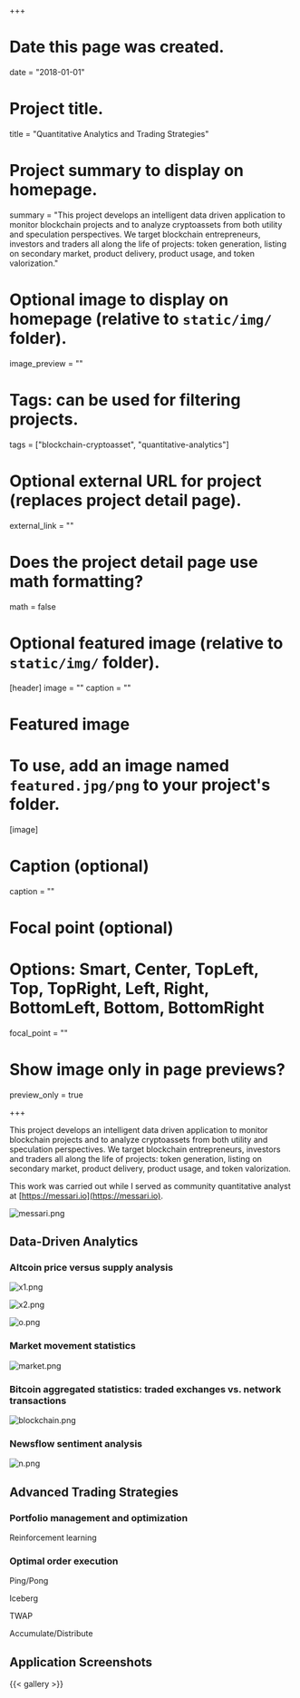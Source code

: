 +++
# Date this page was created.
date = "2018-01-01"

# Project title.
title = "Quantitative Analytics and Trading Strategies"

# Project summary to display on homepage.
summary = "This project develops an intelligent data driven application to monitor blockchain projects and to analyze cryptoassets from both utility and speculation perspectives. We target blockchain entrepreneurs, investors and traders all along the life of projects: token generation, listing on secondary market, product delivery, product usage, and token valorization."

# Optional image to display on homepage (relative to `static/img/` folder).
image_preview = ""

# Tags: can be used for filtering projects.
tags = ["blockchain-cryptoasset", "quantitative-analytics"]

# Optional external URL for project (replaces project detail page).
external_link = ""

# Does the project detail page use math formatting?
math = false

# Optional featured image (relative to `static/img/` folder).
[header]
image = ""
caption = ""

# Featured image
# To use, add an image named `featured.jpg/png` to your project's folder. 
[image]
  # Caption (optional)
  caption = ""

  # Focal point (optional)
  # Options: Smart, Center, TopLeft, Top, TopRight, Left, Right, BottomLeft, Bottom, BottomRight
  focal_point = ""

  # Show image only in page previews?
  preview_only = true

+++

This project develops an intelligent data driven application to monitor blockchain projects and to analyze cryptoassets from both utility and speculation perspectives. We target blockchain entrepreneurs, investors and traders all along the life of projects: token generation, listing on secondary market, product delivery, product usage, and token valorization.


<div id="highcharts-658b3e9d-78d4-45e0-85ff-5d247b6041b9"></div><script>
(function(){ var files = ["https://code.highcharts.com/stock/highstock.js","https://code.highcharts.com/highcharts-more.js","https://code.highcharts.com/highcharts-3d.js","https://code.highcharts.com/modules/data.js","https://code.highcharts.com/modules/exporting.js","http://code.highcharts.com/modules/funnel.js","http://code.highcharts.com/modules/solid-gauge.js"],loaded = 0; if (typeof window["HighchartsEditor"] === "undefined") {window.HighchartsEditor = {ondone: [cl],hasWrapped: false,hasLoaded: false};include(files[0]);} else {if (window.HighchartsEditor.hasLoaded) {cl();} else {window.HighchartsEditor.ondone.push(cl);}}function isScriptAlreadyIncluded(src){var scripts = document.getElementsByTagName("script");for (var i = 0; i < scripts.length; i++) {if (scripts[i].hasAttribute("src")) {if ((scripts[i].getAttribute("src") || "").indexOf(src) >= 0 || (scripts[i].getAttribute("src") === "http://code.highcharts.com/highcharts.js" && src === "https://code.highcharts.com/stock/highstock.js")) {return true;}}}return false;}function check() {if (loaded === files.length) {for (var i = 0; i < window.HighchartsEditor.ondone.length; i++) {try {window.HighchartsEditor.ondone[i]();} catch(e) {console.error(e);}}window.HighchartsEditor.hasLoaded = true;}}function include(script) {function next() {++loaded;if (loaded < files.length) {include(files[loaded]);}check();}if (isScriptAlreadyIncluded(script)) {return next();}var sc=document.createElement("script");sc.src = script;sc.type="text/javascript";sc.onload=function() { next(); };document.head.appendChild(sc);}function each(a, fn){if (typeof a.forEach !== "undefined"){a.forEach(fn);}else{for (var i = 0; i < a.length; i++){if (fn) {fn(a[i]);}}}}var inc = {},incl=[]; each(document.querySelectorAll("script"), function(t) {inc[t.src.substr(0, t.src.indexOf("?"))] = 1; }); function cl() {if(typeof window["Highcharts"] !== "undefined"){Highcharts.setOptions({lang:{}});var options={"title":{"text":"Bitcoin Aggregated Statistics over 600 day period"},"subtitle":{"text":"Copyright: Vuong V. Trinh"},"exporting":{},"yAxis":[{"title":{"text":""},"labels":{}}],"series":[{"name":"market-price","marker":{}},{"name":"n-transactions"},{"name":"trade-volume"},{"name":"market-cap"},{"name":"estimated-transaction-volume"},{"name":"estimated-transaction-volume-usd"}],"plotOptions":{"series":{"animation":false,"dataLabels":{}}},"data":{"csv":"\"null\";\"market-price\";\"n-transactions\";\"trade-volume\";\"market-cap\";\"estimated-transaction-volume\";\"estimated-transaction-volume-usd\"\n0;0.046226555724093614;0.2829528993150781;0.034380515728245735;0.03602342742016707;0.24932212779610088;0.09270456350814375\n1;0.026644674041114442;0.3378985415523958;0.06362877778819864;0.016511062100635535;0.254663779369384;0.08413909409187681\n2;0.025329911658919905;0.2601465479656273;0.05085430495983031;0.01522217363879889;0.27255058202229887;0.09036688644844126\n3;0.03386435960026955;0.1933308017945797;0.02484948351296802;0.023770312380018102;0.1595320957216521;0.049729569205770555\n4;0.029357230090586047;0.14105733935276993;0.017163584971413494;0.019295526693298645;0.1006101718876298;0.02465622769616513\n5;0.04407539488943627;0.25729997327820203;0.04458982106273351;0.03401354434774735;0.3709438833420333;0.14279362361107723\n6;0.042093777769334054;0.36150092119882427;0.024083712260297943;0.03205978134015453;0.2710330234592955;0.0995314303621975\n7;0.06005240254011904;0.3455044090966626;0.05846490043826287;0.05002254150350666;0.22674263151556776;0.09008333641069861\n8;0.06001762591790345;0.39617737648200496;0.042979327846769416;0.05002219997947536;0.2747895741975563;0.11164850932030818\n9;0.05950056178132581;0.33559484128658423;0.045572037122716354;0.049538484650020705;0.23041807602874398;0.0914524543047294\n10;0.06821378630474371;0.2181314431177306;0.03290430549142106;0.05827075302492887;0.19498734202386575;0.07948620733634881\n11;0.06977183039319675;0.19274573506040532;0.023420093147407457;0.059853630927242156;0.13016931798544953;0.04997048315702077\n12;0.07137941140187955;0.44969410573393526;0.038241284135389096;0.06149037345486083;0.26313714788944;0.11286942411484019\n13;0.06562909241219593;0.41349310155689634;0.03938625939929771;0.05578026544767683;0.20861236235437985;0.08457752756872945\n14;0.061442403318998216;0.27480415734919766;0.029494960470372276;0.05162200561983844;0.17315174244142623;0.06657915179268734\n15;0.06842785876180944;0.3884899371334543;0.00760784072326651;0.05862949196431715;0.2536507070579203;0.10679238735515903\n16;0.06884272842039973;0.4179007918090657;0.02983586978129899;0.0590761696927931;0.2142119623235344;0.08869984034335386\n17;0.07072238252430692;0.27030364400939483;0.007913316753042604;0.060987377927237484;0.1501566492770774;0.05964120200029198\n18;0.08461557243189685;0.29044062838417506;0.04422407872261444;0.0749178584680101;0.1847640394657106;0.08183053427452239\n19;0.09541154034699087;0.4551622294417957;0.06592742647156266;0.08574975575186893;0.33212619328747206;0.16176109221026239\n20;0.09567652415669939;0.4724751416958497;0.056626183274708856;0.08605016224080651;0.3513270397969385;0.17175959262854185\n21;0.09796281975972931;0.4425411023444862;0.046922159820812055;0.08836806308856288;0.23017777339440063;0.11099169788860686\n22;0.12903471675964137;0.4445241410348368;0.1192975021751236;0.11948942190001058;0.2878372149213844;0.1596872003015702\n23;0.14370135775384965;0.4913716720813468;0.170808859677322;0.13419830473725755;0.37634516449117433;0.2212931910850012\n24;0.1544939602554498;0.4444566333347397;0.053003023651183236;0.14503476939448878;0.2378288964433122;0.14456286843355487\n25;0.14883274893498133;0.41726509429981856;0.08350096974988991;0.13942050010995535;0.19638370637454383;0.11657488026649396\n26;0.152759049656799;0.5051713711095172;0.051876017234867546;0.14339608859414257;0.27650618394729987;0.16726756118010347\n27;0.1461536057266515;0.5606205082767253;0.05183456944286608;0.13682666299656684;0.27153280085066933;0.1603817589884597\n28;0.1426179649889459;0.5469530118279117;0.10938942800037339;0.13332584421576002;0.3617342197443599;0.21180150791616456\n29;0.15376852827323714;0.6240411796970592;0.06195331237403759;0.14453712812067138;0.3637742926242136;0.22129842520044934\n30;0.16924326526837458;0.4986568780501526;0.10103905673449012;0.16008227299222252;0.2526288205602896;0.16175365262218638\n31;0.1717572994062237;0.49822932928287134;0.09577257996053262;0.16264263679220078;0.19736308681620846;0.1275675919313162\n32;0.16947214882214884;0.4331800345976963;0.079464727757616;0.1604041801059508;0.22084207319989413;0.1415482538909557\n33;0.1628905624577883;0.5090277484775607;0.11042171859321913;0.1538576156907126;0.6255414473615222;0.3925109689490226\n34;0.14013855855939814;0.5965739842200751;0.10943099983680495;0.13110565004356775;0.5817815135532406;0.33948382841354846\n35;0.15020375243604578;0.5071122174873072;0.07515257945061116;0.14123940185652342;0.5731847808326951;0.34557139626162486\n36;0.16393881092444346;0.3676300578034682;0.07598033050376503;0.15505279287030588;0.501433001878943;0.3155805673476892\n37;0.1565258824211989;0.31380673108026386;0.06689037181547768;0.1476508167376958;0.2152997531608051;0.1317252865941639\n38;0.15678347891272973;0.2023458925783722;0.04358887214371781;0.14793172253948256;0.12521161756344618;0.0762171519819271\n39;0.1800568845007192;0.5594588132708888;0.09900378349175741;0.17130504067774324;0.2951632170902641;0.19568854842548417\n40;0.177011433137166;0.5089743048816505;0.018293950505277955;0.16829340210720994;0.4017766458656628;0.26337837949276294\n41;0.1943877172444309;0.4005625641674754;0.07670917520051455;0.1857562589452081;0.35685108611619026;0.24675930857830147\n42;0.2113885766743559;0.30001265769376817;0.10980717301443858;0.20283729428033095;0.25840597160685785;0.1890444641000352\n43;0.23613532956497832;0.5804115156885082;0.20670336581149626;0.22771826689948527;0.5084626046480294;0.3918397449941088\n44;0.2441053964343925;0.4007397718802301;0.06169629785953199;0.23575161291315808;0.32901745059955967;0.26169526815769856\n45;0.25884254355821595;0.44721601057620636;0.09728126457566619;0.25057856113188676;0.2600832672282919;0.216948443249841\n46;0.25512291466111253;0.3279720968172932;0.09822377306945669;0.24689528496415797;0.236485154889898;0.19624502301205177\n47;0.23128394570254565;0.38226235179950213;0.14804007726998109;0.22302149649638167;0.3156816770862217;0.24297754644800054\n48;0.23761671371264145;0.5639902676399027;0.09170471469003781;0.22942672577161602;0.3715144057295218;0.2894846538704751\n49;0.2575112244886986;0.4675386411262535;0.22891554222576832;0.24943987188556418;0.36686121964948054;0.30084969453419214\n50;0.24166687476037682;0.5798686412668945;0.09057831346038767;0.23358929084894872;0.47158834771844976;0.3691267701941382\n51;0.21471248067076398;0.3842763315190639;0.20376114086461838;0.2065723259839367;0.4254126233825205;0.31086927153991895\n52;0.1928026668904813;0.1673769039281043;0.1429333984276766;0.18460290392284032;0.2934296747079715;0.20246102636814808\n53;0.15307218161598327;0.14299537290972253;0.29299611817199633;0.14474039874237718;0.4816039484876351;0.292784686620811\n54;0.20431695906726222;0.48990900524591086;0.2284009099522324;0.19622822033315898;0.4821095333149095;0.34172936750620164\n55;0.20955158630444667;0.38497953672840807;0.10367752032843168;0.2015231680618479;0.4033033128568086;0.29079718316306086\n56;0.250478370791652;0.5250383246839092;0.16559626421263096;0.24266976656999886;0.4743454202806245;0.37948036076628905\n57;0.28203915585884337;0.49299466970451317;0.2110594140050738;0.2744190256883016;0.4448815204429644;0.38439260383852747\n58;0.280309562736413;0.4823650197600664;0.1814078322589568;0.2727420480731883;0.5447543381465153;0.4660005394903387\n59;0.2821687959700658;0.38182636456970875;0.09304110375156988;0.27465875466608963;0.3626801506345813;0.31581422003964177\n60;0.2938758681673516;0.364895995949538;0.09316578658235415;0.2864786169090383;0.2762883563604516;0.25053860119569643\n61;0.3091119584274137;0.5655879498755326;0.09411016173746053;0.30185303306995104;0.4265106979994199;0.39212071611580424\n62;0.297080237510524;0.6637188304290959;0.18040777304308653;0.28982772452456035;0.47035678264417774;0.4196434727358109\n63;0.3098762852082446;0.3419827574082669;0.08421861670271269;0.302734215071011;0.2901585069038535;0.27225469914523553\n64;0.30255850798499656;0.6106015217360731;0.0712318323152719;0.295448073503509;0.44561849263033937;0.40318033426247074\n65;0.30882815247248563;0.4798841117815001;0.11257059616399283;0.3018070775890905;0.48761688781707874;0.4457772685285001\n66;0.3368757256544825;0.5669521679816604;0.11872604732956339;0.3300660484566909;0.39610154832327854;0.3874795197547148\n67;0.3723162048705193;0.5472286682699745;0.025689200804861763;0.36576412313979306;0.3486824770831906;0.36874973362741853\n68;0.39899481366839235;0.6866855125662771;0.19842542941529323;0.39266666407024586;0.5299046140874569;0.5761500308853824\n69;0.41338725764938966;0.649334064666751;0.14654395009312227;0.40721233486492003;0.4883714347234455;0.5468174687640985\n70;0.4088903143020702;0.739662180217431;0.557867149839304;0.40276845060308364;0.6147513907885246;0.6759728439201843\n71;0.4253616065619622;0.7011152834620199;0.3927096313440021;0.4194153769021973;0.5159899855084774;0.5882724910615321\n72;0.4706220141364777;0.78134255938568;0.29065744930496096;0.4650408653870426;0.3524872635103052;0.44365888549967125\n73;0.4821412120742555;0.5378816646273715;0.1731456835965682;0.4767135493744147;0.23949566548900483;0.318262718447856\n74;0.4981952586076005;0.6129558527769574;0.10264227675565527;0.49296080799452885;0.2375986609290525;0.324425366100823\n75;0.513693448622472;0.7469642631112611;0.23303457528811702;0.5086554972292503;0.3158744545446514;0.42948206140151324\n76;0.5317353832518241;0.7610930621774046;0.17953609313817226;0.5269135354780279;0.31597816103198556;0.4415195245033216\n77;0.6338989313890406;0.8676370898555616;0.3648182882947941;0.6298785565956738;0.389106256918743;0.6148122362231532\n78;0.8158519680986249;0.6672461077591663;0.8485697835773376;0.8131903274640332;0.5114604097433018;0.9739066667898753\n79;0.7854627758485596;0.7031011349732079;0.7074950140119363;0.782706205704221;0.44305468258516156;0.8264553196320498\n80;0.7323329224825751;0.7545954460430643;0.40500059402614486;0.7293227736327513;0.3706850552477564;0.6624883823488535\n81;0.7155552719750312;0.5802596233632898;0.46974338149051337;0.7125371401230456;0.3424248099900088;0.6048943188380992\n82;0.8318378870283126;0.6567064680815156;0.4600743339280086;0.8298035260626452;0.3670638865352161;0.731150339596936\n83;0.8634402053537215;0.6690238105283884;0.3667529139522703;0.8617658752441687;0.4998181308172423;1\n84;0.8346799510714349;0.8141709913787041;0.37327068621309334;0.8329325737556398;0.404757273816049;0.8010081600326385\n85;0.826723728484871;1;0.10607256545258967;0.8250577176106917;0.29996050519077444;0.6076743536992295\n86;0.8938891065528726;0.7610002390897712;0.3805936714661359;0.8928889298354358;0.3371265623285539;0.7207469301271032\n87;1;0.6443975640971549;0.2995515531992092;1;0.24687672776809172;0.6065709431160251\n88;0.9871631904468139;0.7222789474424427;0.30041055113333676;0.9872242088868333;0.38017709967326235;0.8745216565667223\n89;0.9670119834222147;0.7288300071726931;0.3720622964423116;0.9670665221474176;0.3707459175198901;0.839852210486201\n90;0.8917513623088335;0.6849021841553802;0.4086709109438521;0.8912902217981631;0.2957591436690774;0.6408191185073978\n91;0.7866201872269858;0.6614291942674712;0.509990370091177;0.7853680084792523;0.47965333394762366;0.8901774376966433\n92;0.787925283518932;0.5635570932309466;0.3660203900771573;0.7867822598118462;0.32188323883572095;0.6207542769940261\n93;0.7352893356898055;0.6906009591719056;1;0.7337980667386114;0.42822871825368614;0.7581687664413842\n94;0.7456938505056903;0.48684865617484496;0.36195679162557126;0.7443928818942167;0.2076969683826914;0.4049458604720569\n95;0.6589825277583883;0.40615445199218037;0.3300274129583786;0.6570073634173891;0.2450995803023073;0.4198184439395403\n96;0.6694200207588454;0.26383415608342825;0.20483945425324193;0.6676271430872787;0.23802713124069114;0.4147461682516039\n97;0.7849473124853511;0.31591072106662166;0.32001581982293736;0.7843133071090951;0.27155404546577616;0.5326784857945989\n98;0.759769595148233;0.48524816111837754;0.29630124827930326;0.759015687127074;0.445289564304514;0.8075404113211447\n99;0.6854924818188554;0.47796576797040913;0.34611315487470173;0.6841434552387158;0.3616148022029423;0.6131685070701812\n100;0.7014423500623026;0.6151498530301113;0.23122036321659611;0.7003558805044383;0.36153686659224477;0.6248409347307017\n101;0.6139027218319318;0.5886615192045342;0.31689006785966034;0.6120672483081246;0.44055852433491655;0.6717596291158469\n102;0.6722803149785326;0.4368113862987497;0.20646366018140036;0.6711174628052743;0.3327782042161433;0.5597304830435657\n103;0.6505645901044655;0.2999254602478095;0.13145862387531276;0.6492882195144853;0.24873832135703372;0.4206727258673393\n104;0.7239156514310355;0.5790219821948441;0.28655736122807385;0.723486531546366;0.333535719270628;0.5965379563818255\n105;0.7268286902626941;0.7336793102963307;0.20566780725019093;0.7265381640420961;0.25641565076779504;0.47444634821325377\n106;0.7358061304704037;0.8153776915179388;0.24964905738802784;0.7357250683634562;0.3870937712370451;0.6917730626111637\n107;0.857155505608058;0.5838797237809937;0.3236179833424533;0.8584386628223275;0.4445416721027085;0.8923570054118641\n108;0.8660705535485576;0.6292786520962548;0.18421687118660154;0.8675810939581373;0.32017596531666354;0.6699778396488519\n109;0.8250387480866637;0.6555503987173537;0.169453065585812;0.8262415381804737;0.4334489106898488;0.8442284733433859\n110;0.7398957326075538;0.5922197375638159;0.3194849444464092;0.740307893269794;0.3836308129179413;0.6893270651069717\n111;0.7059966168684131;0.633267232043655;0.21394759687521842;0.7061546899096842;0.37215625001098673;0.6449121527666871\n112;0.7313229408695516;0.5970606022249413;0.299181824940312;0.7318734464037634;0.375628407673538;0.6697192047188848\n113;0.6188936935418217;0.5705244504451289;0.30458047447299014;0.618322162506912;0.3940467069710674;0.6100213413797111\n114;0.6567523216974793;0.4640085509753456;0.18220592163525332;0.6567185893776991;0.3326286329277929;0.5488045585153887\n115;0.6928168137123291;0.36737127828642957;0.1306362144375942;0.6932910378153274;0.2411429036644195;0.43184662793034456\n116;0.6530676547968587;0.2810458067873367;0.14277889667268118;0.653186964982919;0.2631852641354752;0.4434266828534678\n117;0.6628551703110718;0.38955880905165746;0.1340374972316354;0.6631846512979253;0.27757234153135063;0.47053912966741696\n118;0.4888779792320393;0.47423034189837276;0.5118475146823067;0.4872617494673392;0.3931386734375565;0.5054581263192529\n119;0.4849420021783013;0.5081135817054133;0.5427590720157182;0.4833652701690716;0.3629681584099337;0.4664764016835045\n120;0.49898190096804784;0.4904603181300367;0.32492707031284424;0.497663024647752;0.3403044615571094;0.4494038783162788\n121;0.5037145777043609;0.30516293264700506;0.19169969084096283;0.5025397936155541;0.30678787827147436;0.4118016109357596\n122;0.5976319410309092;0.29670196756817574;0.1979020895107251;0.5977054007974709;0.2880750302057295;0.4463852747982095\n123;0.5088019030665665;0.2264123876629678;0.07326783414544451;0.5078831435562545;0.19696773078979118;0.28000703344065403\n124;0.4497708707485089;0.3106282435340281;0.21918418213204638;0.4481997513333825;0.2729154193498092;0.3388748564294649\n125;0.49146291585221896;0.38481358029900287;0.2370757235184391;0.4905071465772933;0.23807477966569796;0.3214707252740052\n126;0.49510040961055984;0.32430136562451656;0.16481810509341263;0.4942826170921465;0.25108115283508636;0.339065701217989\n127;0.4909329707644809;0.28536348677271;0.13670697651074096;0.49014367713001583;0.2563859454763075;0.34314500473466725\n128;0.4759007563526148;0.24001800205335921;0.20504049208639716;0.4749955590361034;0.37119728115722544;0.46941966143650016\n129;0.5100031692854707;0.16440656512383445;0.13489497595803981;0.5096269270496604;0.1389367245934079;0.20905581767722772\n130;0.5248085306574983;0.22029168952083597;0.13018376178063207;0.5247133172069995;0.2129165491415395;0.30731870338505995\n131;0.4908232824549246;0.27297582380490276;0.10624461076071398;0.4903529908171743;0.2077928910564489;0.28483767273665717\n132;0.42761618780277255;0.2854450585769939;0.22975643707733145;0.4263771999481044;0.22840011889417106;0.2774471712373109\n133;0.423987665749303;0.19449812244209105;0.16697079783144575;0.42275435678132156;0.2066265839137205;0.25203757878109095\n134;0.3599717862413477;0.3446690013079617;0.27564309292811096;0.35793381722721523;0.4043786381830846;0.4139811500071089\n135;0.34882741302375075;0.2835013993783666;0.40831399423357495;0.34670547563099896;0.4952958328050413;0.49143077611129016\n136;0.35956744502180726;0.16809979888331011;0.17058360715841192;0.3576607465839639;0.21424010249754175;0.22915784536473088\n137;0.31802537896619626;0.10845674584757324;0.19476680875936705;0.3156068514446614;0.26301282473434423;0.25288960963606405\n138;0.22205077093931647;0.228496687903464;0.3291133342042398;0.2183356682897921;0.37090522574907925;0.2772607161530423\n139;0.27408768335985845;0.3065721558865308;0.574366757883419;0.2711749569657487;0.4199716491803008;0.3568947553899067\n140;0.2995479684337323;0.22105958960943983;0.30591931331740607;0.2970543317231692;0.28829121732165197;0.26428426786150777\n141;0.3081865117074347;0.10733724315429728;0.24302408435887918;0.30586798527664133;0.2982289873576135;0.2783247470087199\n142;0.32631304254938576;0.12019464720194648;0.19711423710233872;0.3243122822545908;0.27353532594274793;0.26719784918383976\n143;0.31306195117993535;0.1312293433469755;0.16419962327245077;0.3109215133732219;0.13287453207591718;0.13432426329702538\n144;0.31451084672461843;0.03397606289467393;0.1411721399068078;0.31245010968913994;0.08148511595780662;0.08898326403668881\n145;0.34326260041895595;0.14567317834690519;0.14875669499981473;0.34169829575315686;0.24237779096003784;0.24778550275206407\n146;0.33013835833470606;0.13460754117266502;0.02656358466062278;0.32844188341899644;0.1847694104194781;0.18785402569409831\n147;0.37541878837842624;0.17239216348114708;0.1635634283904922;0.3744861228336773;0.18674287206893445;0.2093761723049894\n148;0.4149017047826714;0.17735960507995444;0.23279955062734278;0.4146334377711193;0.1547846297987247;0.19247516899851283\n149;0.424119680904315;0.14797969143355413;0.15438936508343984;0.4240668490488496;0.11685701363862473;0.15491385713530478\n150;0.4680460082544805;0.10874365357298567;0.17457090989207985;0.46874932738044833;0.07321043932190482;0.11810463845240772\n151;0.4472332916207093;0.06853719252352221;0.2506940637405809;0.4476900792916088;0.07112605822427386;0.11081618125851068\n152;0.4845744285620573;0.14693613490288737;0.1834378255116342;0.4857024789529587;0.11135727277249531;0.1673443435466564\n153;0.5017452065517412;0.1781246923477209;0.22828388557654827;0.5032200120886909;0.15685259124736972;0.22796367371040113\n154;0.44904565793808193;0.19709998171666457;0.29287664369992283;0.44976087062694703;0.18228688130655504;0.2364049196108778\n155;0.4120699438618099;0.13531355920284657;0.2540324704069027;0.41225817140765364;0.36377372066517;0.4132735757106266\n156;0.42626766682058187;0.14082106240243028;0.2090673962004607;0.42675565368178603;0.23411741128849445;0.2829734832574232\n157;0.39774497836728384;0.05458278834929609;0.1446712789257664;0.3978323221940658;0.2199311740330566;0.25350097083186274\n158;0.397661242455152;0.027396874956049675;0.10777625111861364;0.39782388261069407;0.0654513136655015;0.09332820136249065\n159;0.43772727870934036;0.14442428589510992;0.1761734093011991;0.43862104420736014;0.11745847916952656;0.15984757900330387\n160;0.4632462485650776;0.23766929665414963;0.14566799017698948;0.4646450541492499;0.1718740726328994;0.23049382990021222\n161;0.4390522438454078;0.15215673037705862;0.1552858929419909;0.44011914666555707;0.277738744573387;0.3379498339720897\n162;0.47833212933941577;0.27738632687790954;0.1400946046540078;0.48014714029182076;0.2462565832462624;0.3242123394553782\n163;0.48118545922198824;0.1686117322757127;0.11807247321779452;0.483128817740132;0.1378275124601405;0.19759860972126886\n164;0.4978466116016331;0.1178431289818995;0.11612322453598246;0.5001699646205964;0.09086201089432072;0.14656331824701704\n165;0.5041903033793267;0.07060742865983151;0.09335415833418048;0.506701525409529;0.0924065856034476;0.15015361249125259\n166;0.5143515784798092;0.1865153369056158;0.11396290558728098;0.5171194525637942;0.16706914882561266;0.24545938101878403\n167;0.4632041552922228;0.19939243069912663;0.17389963729903626;0.465154201299989;0.13705854458630115;0.1904176052633007\n168;0.4235602602839063;0.22178811020632042;0.24659370917845028;0.42488503782302284;0.20038032168253275;0.24508055739986276\n169;0.38122448511401097;0.17240622758533394;0.22319863372553903;0.38186872663594046;0.1782803312068783;0.2033729397372669\n170;0.3603417154422039;0.1773511666174423;0.31823688052052584;0.3606742484692869;0.29086052537757007;0.3039810162449866\n171;0.3392473733055217;0.05934770684781233;0.1550705981350399;0.33925735654090355;0.12021589707507505;0.13143218774266835\n172;0.4016434094506361;0.04431599229287091;0.21825382680680322;0.4028505891085553;0.11254627305546627;0.14336535768192143\n173;0.36609128781398204;0.1498249019028733;0.20699685610735863;0.36671994694537546;0.13758263343924632;0.15705754208283912\n174;0.3643618790416518;0.1716130121091937;0.18212684327060003;0.36502574594822706;0.19832818341310493;0.21590168158779796\n175;0.30271715148780004;0.15727325148024696;0.20932429650391268;0.302298849594404;0.18974248912367897;0.1803467037336456\n176;0.31541211388063556;0.19987061024148067;0.23897988043313662;0.3152848786299925;0.18682809674596243;0.18333442230853672\n177;0.32599874611206914;0.14584476041798516;0.13656522289532821;0.32613050881022004;0.13078632515293315;0.13683839257584576\n178;0.2930168321560445;0.054475901157475776;0.12520723120537955;0.29258461493675775;0.08520396312908837;0.0867417184543009\n179;0.303938982984537;0.08233689155169262;0.23051922669835612;0.30377004977140043;0.11583927943915998;0.11632744772523974\n180;0.3187249875960546;0.15864028240721206;0.21415439935103123;0.3188972104364109;0.1620557629662852;0.162500000689193\n181;0.35405353352798313;0.1688789502552635;0.17368156935811324;0.35495372929058;0.13146296572310906;0.14696830090331975\n182;0.35164499947024946;0.16797322194562816;0.13633195492003947;0.3525618234337105;0.1323980214250115;0.14704602187784588\n183;0.335831140633983;0.14080418547740603;0.1469221812221991;0.33649987597075093;0.12694667117691155;0.13659368290938437\n184;0.3356110470978147;0.12570215040153018;0.1294588900611666;0.33632893025989635;0.12346665518168913;0.13328910438257655\n185;0.3341086961987675;0.06176391994711897;0.11149988655414186;0.3348597256415518;0.054385612128469235;0.06882979177881628\n186;0.3313384262779597;0.00040785902141963066;0.0849147368926982;0.33208882183712296;0.11528022571918481;0.12435838449591763\n187;0.30554487718980394;0.14829472736734034;0.16034876959776512;0.30584274712407944;0.1455607048035827;0.14287422579639594\n188;0.2857977041345784;0.1460866630099996;0.12431728483486228;0.2857587260089871;0.13667377290183055;0.12821138905988091\n189;0.29097087519339476;0.11924110093807574;0.09024638943695418;0.291084927872195;0.11742813872550478;0.11363475724117231\n190;0.2425421038985898;0.16112400320661577;0.1972304532902462;0.2417342451961169;0.1835747262206931;0.14911249547871192\n191;0.22473705914785905;0.14292223956795072;0.2459793285397218;0.22362124246504944;0.23646611710101922;0.18037615093786727\n192;0.2279907359978033;0.037939327454537784;0.13322310186856975;0.22698206318758174;0.07067898109871334;0.059156451875259454\n193;0.21930323753085362;0;0.12719933986744425;0.21816814773727705;0.0820615395868781;0.06539651197620065\n194;0.23415837342990675;0.09296091585446464;0.10556388275808846;0.2333790409196596;0.12193512017890047;0.0991477003575637\n195;0.2571767365945856;0.17942984121626374;0.1324591299191169;0.2569285705915903;0.16262524531786204;0.13880558839512072\n196;0.2189134394858762;0.14227529077535406;0.11900812396831127;0.2179166103034219;0.12317882813511635;0.09513357356767264\n197;0.2212945258620402;0.13136717156800698;0.10590938544262535;0.2203966631999408;0.12605987780175407;0.09800913746404803\n198;0.20761370010058858;0.10621211481934659;0.07813418700374383;0.20647068188226228;0.1176221024383249;0.08754201698537561\n199;0.22751191733782475;0.05487813453722065;0.0253573700679528;0.22684648798385282;0.09602669441126055;0.0778168223847628\n200;0.23304049490627868;0.009580467772105255;0.0525721683406125;0.2325447329752274;0.06856153662433202;0.05874624573275755\n201;0.21347582845014668;0.11654641857586881;0.13302718997685561;0.2126076955260355;0.13015252179627138;0.09836246166722151\n202;0.2189017639795369;0.1442583294657047;0.05046461368946248;0.2182016046588579;0.1392073667310249;0.10676016668045724\n203;0.2274245763570689;0.13535012587373246;0.04906667386033222;0.22696002639988636;0.1668907797262378;0.1302625934953414\n204;0.28405559568868616;0.2130711784312898;0.23604542957767335;0.2848767044309072;0.2437565626535827;0.21744199212263982\n205;0.2869783641089609;0.23108167025301324;0.16576639915062755;0.2879235208240068;0.18034145125948187;0.1654794666449651\n206;0.2956491308425347;0.07514169584968286;0.07326263056967376;0.2968355705193355;0.04578352707490851;0.05355561054812691\n207;0.31434452196764434;0.10942435621563085;0.07843744637469881;0.31600622359710484;0.05116788088115216;0.06190919530180968\n208;0.29609724181013153;0.17151737620072288;0.09912629297976762;0.297406639420902;0.1193334048844142;0.11688618603114595\n209;0.2869788921259105;0.1875898344654937;0.06550007360460001;0.28814420958633313;0.1302270348474118;0.12318133956911675\n210;0.30354093583167324;0.18455198796112682;0.0785465856091274;0.3051378062949589;0.10982721741991278;0.11095568055936438\n211;0.30905224026082256;0.22050827672531398;0.07868152319002569;0.3108412215844889;0.21975224791012626;0.20961878948991247\n212;0.3458050955494249;0.2043458081937471;0.14077744757832067;0.34848311396284004;0.15782982294218872;0.1691242870744847\n213;0.343008299697548;0.16552325499627302;0.11390852916363282;0.3456873970680136;0.12224135876177591;0.13454085051203835\n214;0.3449343485766457;0.10334585038605966;0.07883637353034094;0.3477229184667826;0.06316403303198269;0.07934334503923324\n215;0.35079135609008993;0.25659676806885784;0.07600218885014294;0.35377788269639576;0.15862086168037692;0.17179923304598013\n216;0.38899363331566805;0.33574954643264;0.1830190965272541;0.39293372634041823;0.2537819325104142;0.28376543947944294\n217;0.35457944339686354;0.21947315865715933;0.25919208838257185;0.35777085836633205;0.24455953859554547;0.25590451551508175\n218;0.3707341450848601;0.229534618792456;0.15020981782397116;0.3743628806850091;0.1958229965263335;0.21632415314020237\n219;0.3554897232244409;0.21374625543226025;0.10139539811212632;0.35882028898595375;0.1694021787779793;0.1839991304290433\n220;0.37489892109616;0.19282449404385188;0.12591242653223755;0.3787417173739946;0.2384936434353178;0.2607447082447959\n221;0.37539717845002635;0.1284587148221594;0.07830776492185659;0.3793199518282585;0.11888051345290325;0.14165010444622267\n222;0.37080614404061923;0.22496378493171879;0.06985548905568507;0.3746861899777894;0.12543731112007844;0.14668421458169564\n223;0.35947270955370325;0.18235517488713557;0.09051773098836108;0.36314842805800507;0.0957397119678614;0.11414893217579547\n224;0.368462193967952;0.21705694555785268;0.0642338188971886;0.372413337618395;0.18712995235415497;0.20672989470267128\n225;0.3941386192925144;0.2626949636442907;0.1193953299921602;0.3987759519246478;0.16918469957623364;0.19943103950131233\n226;0.39852994109348594;0.2361081810894055;0.0994127107421354;0.40333558394762814;0.1820762879968913;0.21459093603547724\n227;0.40421878034895514;0.19007355526489741;0.09240180779076733;0.4092357628719665;0.11293033090369899;0.1445563572554164\n228;0.39357745410668266;0.10303925291478559;0.07947608480078902;0.39839534984984903;0.10989138389525907;0.13816262113571864\n229;0.3760982209139964;0.19671181244110655;0.04395603920608632;0.38055191296000446;0.17015040404395043;0.19309481453205193\n230;0.3689035485909225;0.23256683965514816;0.08851554132110524;0.37323915239138733;0.17483858856782192;0.1947961681903088\n231;0.374645030041641;0.20097604883056974;0.0830924274194883;0.37919177593562214;0.15588081377749954;0.17828397719034417\n232;0.36109171309942134;0.2076761880652012;0.07192443119896938;0.36536602694712567;0.18233879533041653;0.19885529547578643\n233;0.3222125637563299;0.22079237162988904;0.07835268479570211;0.3255646839308781;0.1903738000648714;0.1895053574717575\n234;0.32316864434210846;0.13199161779390461;0.10686559840781833;0.32660948982110666;0.11951387566317183;0.12565805130764288\n235;0.338119744709933;0.0665654051165211;0.06768766091270498;0.34199736186731505;0.05952245937652973;0.07444472589739633\n236;0.33347330285377524;0.2097464242015105;0.12429368645066219;0.33728603679747104;0.3007934707998998;0.2966070735383723\n237;0.32483463668000623;0.2240411796970592;0.07671276942347217;0.32848515919833715;0.15119174669484878;0.15501175601110387\n238;0.3143417567161429;0.20627540328818755;0.1041784559820787;0.317793338684526;0.2107442441385868;0.20419292661630475\n239;0.2999265006392596;0.16188909047438224;0.07105909246439827;0.30305746812558987;0.33697404190068575;0.30670248289251056\n240;0.30815691327469735;0.2148066888879513;0.06873227135640672;0.3115563949772502;0.30293758093646694;0.282453820609094\n241;0.30712660104861406;0.10729505084173664;0.032241096397399804;0.3105579724044275;0.05355351681089264;0.06256714960496218\n242;0.32458568211150096;0.06619692558682475;0.04057122782930834;0.32852764179914956;0.03888379253383304;0.052779372501669836\n243;0.31709796606606255;0.1899160372980043;0.045654325391275445;0.3209053093583541;0.09585498473694647;0.10251719042556533\n244;0.29436291703513223;0.19185688367579426;0.04870337788714842;0.29762996159097427;0.12143588022697774;0.11813627620208547\n245;0.26610573369265905;0.24771669268525942;0.12287679354489299;0.26868507359213906;0.16826466147243532;0.14687239357726825\n246;0.2667480913747658;0.2016680027565644;0.1082260336989236;0.26939446039587683;0.15996144243924654;0.14041534712659695\n247;0.2593154025891255;0.17172833776352614;0.07232441587491024;0.261824878039387;0.11549405035774699;0.1021344935273887\n248;0.25302722067490463;0.06653446408730995;0.0300473556978222;0.2554237927878421;0.03432852476076211;0.036464362748935115\n249;0.2541900601396114;0.025807631182931803;0.03109786559334091;0.2566736528140568;0.029644008729941832;0.03297547587435915\n250;0.23997728192266501;0.15170667904307836;0.05874325674710785;0.24212931041164987;0.17669699353086557;0.14276761111145678\n251;0.26021492866086393;0.1958848431149178;0.07734269057514667;0.2629626375608875;0.14570987919276854;0.12651089984728578\n252;0.2556380277591308;0.1939383710954531;0.05509783301745992;0.25832080605710317;0.14299334977380038;0.1227007826976774\n253;0.26215412784710157;0.20926543183831905;0.039151936615707664;0.2650736888620065;0.12323713373485902;0.10921923339181645\n254;0.26484027267223303;0.19788757155113004;0.04813352045733759;0.2678913500327594;0.1309687687633411;0.11631961925117386\n255;0.2715997763423619;0.11073513072584841;0.036314219012684265;0.27489083554436416;0.051571224313640425;0.05371571173830927\n256;0.27496351020206256;0.07964220918948568;0.024518570863469723;0.278405672289054;0.04315461314844575;0.0474607968892011\n257;0.26269730517535766;0.21036243196489599;0.04653135671022962;0.2658620519207318;0.11087883460311604;0.09948683237850779\n258;0.2697916383257918;0.21875870216446563;0.04959245785642845;0.2732161439281461;0.10666287018280128;0.09820598152291019\n259;0.2722429533582469;0.2005203718549147;0.04682929346438807;0.2757882805765608;0.10891785620165825;0.10077690002173227\n260;0.27351240863084153;0.20392388506814058;0.033803964040526144;0.27714425571587015;0.11271049085763217;0.1042698285922833\n261;0.2700639351751308;0.1835365596388338;0.027298155220697846;0.27364935859372097;0.11835812148039868;0.10781362585339449\n262;0.26663840306520953;0.10175941943377917;0.008378639392149957;0.2701766044563334;0.049561019056874045;0.05109740005358376\n263;0.2182452727897562;0.1256768350139938;0.12993031539587038;0.2204443213877991;0.0954293034351637;0.07481314454962902\n264;0.22431592158586555;0.21958848431149178;0.06238964026401925;0.2267330430958824;0.17181855383852368;0.13263894174534663\n265;0.20338624505525657;0.22352362066298187;0.06668150019549927;0.2052465924909839;0.14821230587690823;0.10758107010515629\n266;0.1899052343189628;0.21574335822679774;0.10081532898439508;0.19141902621501003;0.2048617130397157;0.1408645492813693\n267;0.21026444970650182;0.21068028071951958;0.0867043146766952;0.21241390171700553;0.15324071153232457;0.11368684052667868\n268;0.19718018086895572;0.19895644346933322;0.03713444305705413;0.1989953490424268;0.13978902268026236;0.09950219913802806\n269;0.20180974444928243;0.06739800008438462;0.023501270630841103;0.2038097964983276;0.039662874152820944;0.03146422312491386\n270;0.19904357119736565;0.027506574968707367;0.013983387334600144;0.20100959437645735;0.04833228831423358;0.036959094459884226\n271;0.21434932019108296;0.17207712754736088;0.04518591261350462;0.21681602527060168;0.10969867676420036;0.08397723643410915\n272;0.2157941333755563;0.15941943377916543;0.035021140066592654;0.21835175980324217;0.1170177511956624;0.0896836289827204\n273;0.2144249242154661;0.17934545659114243;0.04943754037326784;0.21183909721192865;0.09561783765008529;0.07250831272595654\n274;0.21560374068884772;0.17716270762133807;0.037515790744405184;0.21820049562184218;0.117091409866055;0.08965966988517796\n275;0.1909421012152717;0.19412683009155732;0.0812249686232992;0.21770129316502027;0.1714856995387335;0.12859441349465528\n276;0.1792071419686778;0.07922591170555392;0.09628538999649536;0.1750039569742495;0.056085054845313745;0.0370092470953222\n277;0.17277962210380235;0.06439390743006625;0.07593382443540209;0.18362177206394956;0.09591908174272137;0.06507450051897554\n278;0.18349891471559818;0.1829571185463342;0.08560228801835973;0.18203503935915533;0.12187454750850522;0.08172386215211112\n279;0.18393812882907318;0.16954277597288442;0.0595055388217719;0.18747607280242;0.10153918375080881;0.06983955363099789\n280;0.1769758400488405;0.150151189120009;0.05626021492655895;0.18075713490305104;0.15555495015691698;0.10339761113521641\n281;0.17713568103947358;0.14765902985809318;0.04059819336641927;0.18106832953103028;0.13018850286023606;0.08684212865228307\n282;0.16489522436456946;0.17651013318706665;0.0692339310783427;0.1691858694874108;0.12278769193179098;0.07823490956108062\n283;0.1939419382190582;0.129209737985739;0.08330306809125057;0.16929119983582394;0.07648575797623788;0.04878351103971093\n284;0.1935341148309604;0.05940115044372249;0.033326470992257086;0.19458308323739512;0.20033380276932333;0.1388550754985866\n285;0.19914542462766785;0.18048464903028003;0.04404403070426128;0.19729899400454026;0.12676746080593881;0.08975213204196382\n286;0.20821647371953617;0.22957681110501665;0.058237820098335884;0.21238040133746625;0.15875845320875973;0.11726334840983649\n287;0.20696309787233863;0.2015639283855815;0.056080078379952054;0.21167369556943894;0.10641361465793829;0.07993504416279024\n288;0.20758297508390616;0.1813453722065173;0.05874992336790656;0.21651662981506234;0.10498291828777433;0.08028638396047198\n289;0.20550101644066884;0.18526363163298315;0.0494667212275286;0.20481742435984018;0.14411308863759018;0.10418562001688879\n290;0.20702408703045322;0.0985359267541454;0.031801468911292124;0.21194994519257582;0.0291585443610751;0.025277862004396467\n291;0.21681169471971634;0.05782034513311675;0.044951767630029525;0.21142201396594226;0.07861999178947951;0.06015850977813056\n292;0.21498744806255982;0.2008832257429363;0.032586731953104874;0.2183141679358184;0.09790073680194458;0.07565409245275966\n293;0.20189362374482545;0.22765284165225097;0.06369286616096503;0.21721394581240225;0.1513287000812548;0.11363112483445166\n294;0.19369444820968143;0.18979227318115974;0.059254445730447344;0.19840904286332472;0.12213799104577239;0.08681597267239155\n295;0.1848598793295453;0.19241382220159486;0.05018654933966672;0.19762752719590546;0.11739635166634349;0.08331759234039765\n296;0.185521235313634;0.20470303644009394;0.04850837350204907;0.18299944512569175;0.11348757049032458;0.07627151312888514\n297;0.1853149168266117;0.11629889034217966;0.03695120303710289;0.18599047820315914;0.028765558985424693;0.02091840201531454\n298;0.1899778477750556;0.07319522383021813;0.02461807024185096;0.18992806677188842;0.03129438287206244;0.02321937969779965\n299;0.20211479265657764;0.2045286415481766;0.04790813416992734;0.1958054977841319;0.12984613492556182;0.09118259256228824\n300;0.22396150851843397;0.2780107731038072;0.08520745417869602;0.21523205271964546;0.13764715455254684;0.10305368494602632\n301;0.2564532648684372;0.29152075158572777;0.14281741633607478;0.25929001682225356;0.18015222540236692;0.15140708974075093\n302;0.2563143877930327;0.2529007214885448;0.09648347331848069;0.25716214166360074;0.16364103360985002;0.13757797959450838\n303;0.25825887168213996;0.2542790036988594;0.08343944708133816;0.2684265385406953;0.1215551154295859;0.10810766064936732\n304;0.25361634529605687;0.13972406227585335;0.07134454468602713;0.2576143614150756;0.05765697911799586;0.0546390595658372\n305;0.25968722649934367;0.09001026679605642;0.03506249012006228;0.2630733077773125;0.025102845354372468;0.02992660167986075\n306;0.2743488972100199;0.265392458827335;0.09425685834998043;0.2628336760841841;0.1416083230602242;0.12220408901875852\n307;0.30034507778319613;0.3494339198064779;0.14622379640373426;0.2816572300850707;0.17821376800393396;0.1588456740376899\n308;0.30883962314538027;0.32369660914448056;0.15405573632922845;0.3278708791557134;0.14273685506690817;0.1456266170550193\n309;0.3049166018070099;0.2715778518487265;0.08643472585787465;0.31299794793111185;0.10756997410238564;0.10961843367083367\n310;0.29495759973302;0.2651589946978327;0.11489522777595586;0.29636795026127394;0.12239343303106293;0.11739205730433637\n311;0.3046048965127669;0.14938610185224252;0.07343227864988165;0.30963286037979526;0.04174535297589446;0.05130343862743122\n312;0.30608522781652514;0.09360505182622393;0.040354904012840614;0.31316227044894035;0.08640365388692557;0.09106046940861864\n313;0.3022019953747584;0.269454172116507;0.06292201323223379;0.31639851490936677;0.11668158435366005;0.11856475521255395\n314;0.2882929339477176;0.30335710166940916;0.12020071628597838;0.310842607000547;0.13178452761408274;0.13004098101846126\n315;0.26703542148910736;0.29791991899075987;0.12480597025968636;0.2816080680779238;0.0957688238885282;0.09077684460194067\n316;0.26840452823247535;0.25243379322954024;0.07334512494429944;0.2747498121377867;0.1668666798214897;0.14662613139374409\n317;0.2561974791045563;0.26645851792470077;0.08021560368088305;0.2724204778680401;0.14776613395704366;0.1302770927970875\n318;0.24718091570893796;0.1590031362952337;0.07603724339802566;0.2652024784013278;0.04779412141495648;0.04818411138452182\n319;0.2318767336910715;0.10422063766648383;0.07474127901270662;0.23782353962836367;0.02660074698905574;0.027176460245246507\n320;0.23122295654443106;0.23480865786253743;0.05166564357292025;0.23949622264888962;0.11388192885825292;0.09305283145976286\n321;0.23155688626740767;0.27542016511258316;0.06041093073317581;0.22982967322608963;0.09518527255807964;0.07640412856660002\n322;0.19818052123517566;0.2817940171300789;0.1262272671147639;0.20247453057605386;0.14234227742625122;0.10161650022189425\n323;0.1948871421489312;0.24526953855674163;0.10732758395645346;0.19910889277172003;0.18404509376688025;0.1289549787849967\n324;0.194870069281328;0.2560201397971956;0.08266402845824485;0.19914327195228196;0.1366049306733357;0.09650814624081135\n325;0.1825283626469623;0.16119994936922494;0.10420279414368225;0.18641130595117458;0.07489833365543944;0.05134292075521334\n326;0.18962451008320796;0.08414553535012588;0.07432716243744025;0.19380598681127342;0.025938336468347388;0.020018854963345833\n327;0.19183292186561682;0.2449966949355161;0.06680625967760435;0.19613751020720135;0.1591179142179438;0.11072651706788694\n328;0.1736358771103798;0.31642265445902423;0.1162031805845301;0.17732479168599527;0.23178034957309976;0.15068302001223488\n329;0.19279196780941577;0.312045905236066;0.12346668818646825;0.1972183915511542;0.16957878498776696;0.11821315494471639\n330;0.19156003644822067;0.27342306231804564;0.10582175062321289;0.19598826735324162;0.11949515862169544;0.0837550633402626\n331;0.19981097969736986;0.2775269679197783;0.06974443127701663;0.20458397317893265;0.14131855749177252;0.10149140067701372\n332;0.197341968565133;0.15697227965064764;0.060073876872798034;0.20207275755858115;0.034366882297958895;0.02701862625755806\n333;0.19533516410052185;0.09077254124298553;0.03824301722326778;0.2000356392796768;0.008430194716116429;0.008920695609149838\n334;0.19720913407634275;0.22461499514788405;0.043521601697361204;0.20202284825172054;0.10018992010417012;0.07227351918753847\n335;0.19516204832703996;0.23247401656751474;0.08421712785781839;0.19994439302176464;0.1673924936457518;0.11767787067572716\n336;0.20585331026977025;0.26779179500161737;0.10013183369024196;0.2110781187258701;0.1968503350081191;0.14267740280620872\n337;0.19722895171210292;0.2312785677116296;0.08934911555845651;0.20217937566387376;0.16880404413695368;0.11947891963444904\n338;0.20391250606718495;0.238299368521722;0.04938083815749883;0.20915485253185181;0.1071823538773302;0.07907322542395055\n339;0.21471440902008024;0.1724006019436592;0.05904847592194173;0.2204002922381141;0.06575515588318472;0.05252168986072216\n340;0.21187817879102278;0.10581269426043909;0.042968131858399566;0.21751171298096672;0.03260485702868357;0.028235219195925126\n341;0.21470438793771607;0.24901059027045272;0.03979705032965923;0.2205011295152187;0.1341933301926456;0.10167876690796147\n342;0.23195795015183543;0.2894673923744427;0.0831337260280394;0.23845206561443716;0.1730324729090612;0.13667511989241682\n343;0.23529078049713767;0.28797378450979566;0.06975967896066007;0.24195576438965474;0.14507332548967297;0.1169618003920357\n344;0.22781760052879796;0.270767759447562;0.06394444321389561;0.2342497017354425;0.1313644918920599;0.10409101014685804\n345;0.2308460827019839;0.2867586459080489;0.06667589674066823;0.23744295782870867;0.14650815465262343;0.11642037867403601\n346;0.2381586681852335;0.21996821512453765;0.05633719789242656;0.24508301019096645;0.06296512580900702;0.055673395130428315\n347;0.24719112980743255;0.1463116886769897;0.08539581658642564;0.2545080023162536;0.04065024247246796;0.04036982056524441\n348;0.24799083108779085;0.24687565925488375;0.06608689191514215;0.25538661879437285;0.10516560261066442;0.09059209685788161\n349;0.2520405891808716;0.2732261648594293;0.05805772026716762;0.2596342982452881;0.13190096926584904;0.11272063419351434\n350;0.2389036001538031;0.31320197460022786;0.091826754695584;0.24603592172615124;0.16130708135206842;0.1306165494226836\n351;0.19713001715838552;0.32947133032361503;0.17271164623793608;0.20269761279427032;0.2211225762800619;0.15541993793164718\n352;0.19783868966816526;0.26907725412429856;0.07012122122619832;0.20347896513902405;0.12999569953116397;0.09298779586240905\n353;0.19300277687579942;0.19492567120937232;0.04594479155816843;0.1984998034693435;0.033276648233292856;0.02553827669092294\n354;0.18810633580056924;0.15128194309663445;0.054884337693058075;0.19346044147388666;0.061416788014486925;0.04362540015950658\n355;0.1888100529166327;0.24678846180892508;0.045891897627947244;0.19423090979443283;0.1263830456724089;0.08751715610574874\n356;0.18871438388071404;0.28815099222255036;0.05034795548969161;0.19417255271750003;0.13552329153722784;0.09363776155840413\n357;0.18728976727387317;0.2760671139051798;0.051717465576482706;0.19274082939521744;0.11561306223275954;0.07979262366635276\n358;0.19816898753660575;0.2786942885672897;0.056914337596188073;0.20409198913035298;0.2638303299548675;0.185382858809014\n359;0.20117286606181736;0.24786858501047776;0.05902246592653951;0.20725399067175584;0.12713026104933697;0.09211904448932923\n360;0.20237682584051747;0.21361124003206616;0.03489636224534097;0.20854774651507355;0.033737012810258614;0.027436468693842704\n361;0.20004105886395995;0.12475985542100895;0.025174055067766835;0.2061610474924586;0.010154192052983164;0.01070352810339934\n362;0.19512239335999618;0.29541088280381983;0.032037137669244334;0.20108685507914284;0.08812612519915784;0.06342497858963463\n363;0.18873348459941824;0.3069631379829262;0.05642809243675916;0.19448472756562193;0.09779569376241215;0.06824908569137951\n364;0.19114201865715175;0.3260284376186659;0.05164437108109068;0.19703518991154104;0.11599751703178425;0.08125302842591435\n365;0.19622614861762264;0.33344584616682843;0.07131450575467901;0.20236874218123463;0.11637293274144618;0.08309777224394511\n366;0.21167641784814167;0.38794987553267796;0.08996586776105286;0.21848428967232264;0.1864677108482169;0.13791112463574157\n367;0.21409273557676825;0.2543015062655584;0.07100155731290353;0.22104605606575;0.052312038883610676;0.0427400308929673\n368;0.21416232773955388;0.1833677903885912;0.038429218883938215;0.2211650048058869;0.021168274996236663;0.02041276276974339\n369;0.20979072115762024;0.2884294614854507;0.042540598386688847;0.2166616862477992;0.0646648898802313;0.05064115743060139\n370;0.19585108833898052;0.3290550328396833;0.06461816736933462;0.2022057420435835;0.15838793332161905;0.11178191356209058\n371;0.19930289033816523;0.3060292814649171;0.04999556768605875;0.20583982033241263;0.13201749914352864;0.0948786357843793\n372;0.2034105178184357;0.3194154958299931;0.04445929039720541;0.21015852440996172;0.14963129787558185;0.10858139410471675\n373;0.2121281780100954;0.3350350899399463;0.07731328172589925;0.2192809261900055;0.16764442919009984;0.12467108246788512\n374;0.20433211469382442;0.23405482187812046;0.061395495837932815;0.21121056919288178;0.05630472304811495;0.04357028608622933\n375;0.2069536243255283;0.20556375961633125;0.02704186121288783;0.21398978852520145;0.0443390846297689;0.0356828207556555\n376;0.2068204825865712;0.302915488797941;0.03944411262536879;0.21389929837737004;0.11268916113160914;0.0838164620744868\n377;0.2050798079747907;0.30840611507250043;0.03967422079490497;0.21212805541951832;0.1500317232649372;0.10948110289730768\n378;0.19941170810558204;0.30146126042501725;0.053681053758574425;0.20626783932084214;0.12979693632096181;0.09337967836678894\n379;0.2051404386743773;0.303863409420137;0.04064097918260378;0.21228073976464656;0.10759803020713156;0.07972939269995906\n380;0.20544282404689332;0.3082570355681195;0.03255914979495644;0.21263524132927544;0.09834606875380451;0.07332272962983694\n381;0.20623783385355052;0.2242212002306513;0.030619373905347413;0.21350157824828292;0.036114298373547155;0.029761853832088462\n382;0.20482760679618928;0.23797026848374891;0.02039450292378081;0.21207523962108146;0;0.004197114625371259\n383;0.20851646411639285;0.3176012263898851;0.029392649522213536;0.21596059980574425;0.09598432409311274;0.07251684260322855\n384;0.20870966144564992;0.2833438814114735;0.03360666593104155;0.21620174943358733;0.11685334764185204;0.0873430670859167\n385;0.2051023908620523;0.30889273307736664;0.041129453386296866;0.212485706198955;0.13152563149068452;0.0965056421130344\n386;0.18578413903971316;0.3581789797898823;0.09872208117523254;0.1923947513218257;0.171521950844192;0.11667026756400742\n387;0.18651508718658752;0.3039112273743724;0.05255276662180809;0.19319497500777788;0.15346210180707803;0.10488226805633677\n388;0.18652215394042457;0.19680744834957736;0.025349844658432704;0.1932431618245015;0.03601056615274829;0.02627751749743374\n389;0.1889035475667553;0.15788363360195773;0.02668959583764422;0.19575945223336005;0.0446709963015779;0.03252165475513575\n390;0.19831600280232634;0.3707747914996554;0.09882340195297255;0.2056229801511426;0.30244167243892645;0.21210038091541267\n391;0.20716767527508229;0.34552128602168686;0.11679942674265524;0.21489565298195598;0.16794878589817192;0.12289146536295673\n392;0.20714664833417842;0.3522579919272042;0.04548647617358415;0.21491581393904455;0.12312864389161161;0.0912778586764551\n393;0.20541158300749482;0.332815774299256;0.0378019291033901;0.21314785347707768;0.16231157220614126;0.11822644897693922\n394;0.2004589190908406;0.33387339493410967;0.04215860751579765;0.20802373916078554;0.15511484430903094;0.11129022249590848\n395;0.20054382255360628;0.26072598905812694;0.028022323653073642;0.20815522798663846;0.11715634286747702;0.08499189839293032\n396;0.20317239893914707;0.21483200427548768;0.017281841969467082;0.21093965157845193;0.013079133797411244;0.013146798703472358\n397;0.20113742987591032;0.33808700054850005;0.02148475890280737;0.20886266255146155;0.12896732838723876;0.09338350817156184\n398;0.20008910254837886;0.3328523409701419;0.03147550452218419;0.20781472652326766;0.12850197827678875;0.09271016032576977\n399;0.20174112524535845;0.3346187924560145;0.03408028354325062;0.20957306485285376;0.13964651521306523;0.1010156456536595\n400;0.19988364436182374;0.3360477054414019;0.03087675255731941;0.20767516331916816;0.15120798236411348;0.10836590788022206\n401;0.19961761692571528;0.3315556305641112;0.02815646274298597;0.20744024911855113;0.13210114326683944;0.09504354396296602\n402;0.19913610470594084;0.2774003909820964;0.023174480776081606;0.20697818136170648;0.03303887764935272;0.026405988322578764\n403;0.19804869515718945;0.23833312237177054;0.01595882149340388;0.2058844873136436;0.0575858169098135;0.04314434029911972\n404;0.19402044063668164;0.37867600523184675;0.03401758909800282;0.20172098007087655;0.17576219806672524;0.12293023099374552\n405;0.18952134718195657;0.41685442245756155;0.04242050200636652;0.19706713387866973;0.10502766011580612;0.07334800091116825\n406;0.18957243117993128;0.4307947625276008;0.03620777492129423;0.19716805316731112;0.15287533052746252;0.10564014006206163\n407;0.1915386274141606;0.4129558527769574;0.03223929607670306;0.19926714774103058;0.1492862446352678;0.10394667415173395\n408;0.19432804926203373;0.44323024344964346;0.031215531142271408;0.20222359885972413;0.16303985852318043;0.11437072927218278\n409;0.1928607248820044;0.3218851525252099;0.02367415668568256;0.20073784933526756;0.034127298865814316;0.02609307298104328\n410;0.19458608819380474;0.25629860906009594;0.02315581531380817;0.20257714994878806;0.07423592116624858;0.05379233042663498\n411;0.19735697261494622;0.4532973292266149;0.02521847510217149;0.20551574823320692;0.13458954719727897;0.09598682177284021\n412;0.19787248718651584;0.4228288539161498;0.027794581027802204;0.20609269589397838;0.13410829361229046;0.09583283352839983\n413;0.20361412226231776;0.44612744891214157;0.04434689836802999;0.2121335229943947;0.15528123211149084;0.11260622565905308\n414;0.20038563992605307;0.4007369590593927;0.036906651825867595;0.20879488443045632;0.1388530597686368;0.09998655126919535\n415;0.19577867971633228;0.41845491751402897;0.035323638379987955;0.20401617849818654;0.15829599297993335;0.11169095554413139\n416;0.19502607043269676;0.3301407816829107;0.0222520247937857;0.20326805191839856;0.03804765890585029;0.029142440649168867\n417;0.19375006048987656;0.31464776451063947;0.01555916708492098;0.20197685742037338;0.03885993121468808;0.02947098137929421\n418;0.19520448036289934;0.4637694612041686;0.021437320150665663;0.2035392702434323;0.1328297328491032;0.09404086192126898\n419;0.1933687630328479;0.4051333980282126;0.03503297878395764;0.20165472193746076;0.15332715956975937;0.1073766008375677\n420;0.18133018941307072;0.4433736973123497;0.06538752901084252;0.18910150827638803;0.2652565095271386;0.1767372199921679\n421;0.14685825694624768;0.43991392768237625;0.2087738106088211;0.1530750005561625;0.7552489393962059;0.45115451315090427\n422;0.14569147443773345;0.4162834198275741;0.10384345898448342;0.15188697747510035;0.26715120343046683;0.15749118527491257\n423;0.1433594968799001;0.35869091318228485;0.04678309330675296;0.14948442787783722;0.08488099911077154;0.04784737740065122\n424;0.14629685968309908;0.2944292083315753;0.028552232491239605;0.15258983102540993;0.04461137907165861;0.024471881564308066\n425;0.1277327021868684;0.373660745678804;0.08916477333477875;0.13319435483070707;0.27310009615656955;0.15053553997428068\n426;0.08889797097622748;0.43126450360744273;0.2336471594757737;0.09258076042361353;0.47673846804238956;0.22950422504266715\n427;0.08040009707056937;0.3370125029886221;0.21587228353810717;0.08370856114440899;0.3203092463512208;0.1457035185527231\n428;0.08132901674160066;0.3684429630254701;0.08830065168824638;0.08470654011831678;0.1864877091940113;0.08124955339679374\n429;0.06661419175206387;0.3941662095832806;0.08527977450790171;0.06932781605509132;0.22632950084304468;0.09320564245240677\n430;0.06566192106835383;0.32315936036454157;0.06549506909129796;0.06835927228431173;0.09911852690192877;0.03433320205228868\n431;0.036760178084245004;0.29289059533353023;0.15219438219991774;0.038121251275789525;0.21394195505463576;0.07309242891361271\n432;0.04272236757146545;0.3429756831638609;0.13757401608254238;0.04438442866638234;0.26117498796302807;0.09576556626799143\n433;0.03234540285387273;0.37524155098940976;0.13603451768417638;0.03354048837610297;0.32373103222852206;0.114994090582431\n434;0.05396263435394915;0.335645472061657;0.12170050670507604;0.05620238406952285;0.27175819326309364;0.106755857940827\n435;0.06381488669049118;0.31249595657004625;0.12190800615662883;0.06654212390296574;0.30344088496858224;0.1269423598680392\n436;0.05417265953849692;0.3235531552817743;0.09785882354186712;0.056461480320746375;0.6062232379791352;0.2537194099129025\n437;0.054781373327336416;0.3001786141231734;0.07848467375259985;0.057122733443247774;0.225915932359083;0.08705850913034169\n438;0.057901140312906586;0.24624558738731137;0.04966972420472102;0.060413054227442003;0.07913342087768332;0.02323460462363833\n439;0.04560975101419436;0.2968172932225082;0.06352504545208504;0.047556124387925405;0.4763947523253461;0.18867865478958754\n440;0.04523915610464346;0.37989958229610565;0.07231485558655776;0.047193094771914905;1;0.41007294482314904\n441;0.038900943621591466;0.34139769067409254;0.05899074534952403;0.040574460956775325;0.5665450521653429;0.21956196702312372\n442;0.03180925131276476;0.40652293152187674;0.07933641697964393;0.03316573179864874;0.5879473733080237;0.2203533152692346\n443;0.011082155058815085;0.3340534154677018;0.12508772612682992;0.011459579252524795;0.3123583834812421;0.09653152940152446\n444;0.012907016216305326;0.26996047986723487;0.10461570843258579;0.013392550193554937;0.12050613338480058;0.027267880379705733\n445;0.018650341168024793;0.2909581874182524;0.06872333890348421;0.019434066827613117;0.07294359515365606;0.011163560931465\n446;0.018352718173094605;0.3466070348649143;0.05548220496245275;0.019142250872067338;0.1913482642706782;0.05569814136934499\n447;0.01234474841101733;0.32729420699548545;0.059572688311672756;0.012862862298414577;0.3026838196776635;0.09381351675232874\n448;0.014547732107145652;0.35524239483566095;0.046861947896581164;0.01519204824178666;0.20944391473848945;0.06070871682392039\n449;0.01115092788782257;0.3749293278764609;0.049215933678187454;0.01165060210489688;0.22461181255501583;0.06462010226951177\n450;0.0032614605208371294;0.395685132835464;0.06334691016227978;0.003398611530310922;0.2097666482780141;0.055463757412250715\n451;0;0.3593378619748815;0.05444928726900511;0;0.09117528060266251;0.013024359258169695\n452;0.0028229633244180653;0.2568780501525955;0.031577567262853636;0.002978620760000216;0.10220930724749623;0.01764234157216511\n453;0.010268659033787311;0.4604418941535519;0.05572635183060605;0.010814732015360044;0.20944757486219973;0.05867858887018147\n454;0.021026409124797345;0.3688058169134917;0.08626455594392168;0.02212271245410885;0.28299077747153495;0.09183295068054774\n455;0.03580959727645253;0.47048085172214954;0.11283966732138713;0.037660665963535254;0.3386487887433739;0.12340026938232636\n456;0.04655157519223235;0.4279538134818503;0.13702197375406241;0.04895808529456748;0.290008838794632;0.11020477932672683\n457;0.04856457586854114;0.4091501061839866;0.12989975363768286;0.05109671445523989;0.27992823797584176;0.10711520267674368\n458;0.042134700419053324;0.32653193254855634;0.06411495799380419;0.04437956571288011;0.0691915943120614;0.015167210733626516\n459;0.04929393655622031;0.3251902170091276;0.057555838120555;0.05192761934871508;0.10231783804562382;0.031081561941496857\n460;0.05857980472305974;0.3858290086212959;0.08577723485537053;0.061705888179168694;0.21349098669508262;0.08342041230750447\n461;0.036168311846219575;0.3654501216545012;0.08022907829205075;0.03820234463374552;0.11716913380442634;0.03335144405512178\n462;0.036874936021553825;0.4111668987243858;0.05381867963000041;0.03897214078952601;0.12551661229447808;0.036987098763785926\n463;0.03211010043444656;0.4638088406958919;0.04843422846908415;0.03399818783914159;0.1954170222476351;0.06342641531865514\n464;0.03186834576151722;0.487006174141738;0.06309478280313259;0.03377317269296147;0.22117127996163585;0.07362519080993063\n465;0.042215353587844694;0.3652475985542101;0.05464403604186233;0.04466738838166145;0.12035003345643526;0.03658186905767554\n466;0.03733842289820784;0.3727268891607949;0.04739342912729178;0.03957499251292366;0.05555487804580727;0.008472863165524565\n467;0.0347958765593778;0.35035089939946273;0.03864820605275179;0.03693069111360048;0.14568123472868016;0.044476833989640766\n468;0.03238247770733611;0.2801457041193761;0.03928911811224804;0.034420482127750944;0.037232974729562086;0.00009746726140956921\n469;0.03944103820650703;0.38413850329803245;0.043991686857713826;0.041865592338599676;0.1500705062732258;0.04798136695498357\n470;0.039358643953437036;0.4384822018761515;0.03867710475695352;0.0418066991144717;0.19096963840793904;0.06485279203870549\n471;0.03670579480471716;0.4124804860554407;0.02934927171668423;0.03904444603525573;0.17555460723990327;0.05737933749657624\n472;0.0395239445431884;0.365843916571734;0.037505850330559844;0.042036268906237635;0.07622188507172926;0.017472145314275104\n473;0.04271745156879627;0.34708240158643094;0.02546399997061176;0.04541949262281768;0.06303082835125416;0.012719676263188158\n474;0.04982332859365806;0.42094707677594473;0.043621157241590505;0.05291770141278873;0.19637801363312102;0.07181802464975905\n475;0.04980868300237279;0.5158572774707115;0.05050717693705434;0.0529338388134538;0.1835297432008175;0.06626813617293989\n476;0.04970319377842986;0.5173536981561959;0.05525571958726216;0.052853484139678025;0.20024413597321072;0.0734310158559836\n477;0.03608878526137329;0.5406494803313503;0.06889901994962411;0.0385604572384954;0.23400473830658688;0.08094548408107005\n478;0.026511797561468018;0.4873015203296626;0.06285940107418544;0.028510653580464437;0.43989656919971004;0.15647532548689488\n479;0.025873331714807702;0.411721024429349;0.03736414226995401;0.027862195344101764;0.06068513014446394;0.00809905065391007\n480;0.02301564912153849;0.39904926655696665;0.022214009615809462;0.024878151526789856;0.04737729745658122;0.002360671173256915\n481;0.02327839922253414;0.5388127083245433;0.03557406404419894;0.025179475715326024;0.21224118856093838;0.06593128431393148\n482;0.026514818854775177;0.470163002967526;0.04136155850823565;0.02860784763554842;0.5177225912335147;0.18690152542841318\n483;0.02433247212818516;0.47979128869386667;0.04166255390565434;0.026333170575425283;0.2267793453468618;0.07206485169315288\n484;0.0242521774179218;0.45445621141161413;0.03697608507249915;0.026269909827052667;0.17085539498488778;0.05038278873135862\n485;0.025016052541007496;0.4805310605740967;0.029916411495575997;0.027097226759499597;0.14688015875543536;0.04138432477501145\n486;0.028588040563781482;0.41365061952378945;0.030317600300165903;0.030880556554070408;0.0766835030831751;0.014997044582669258\n487;0.024262214256704724;0.4472075721136942;0.028680690105533608;0.02635212174584125;0.04871983203197985;0.0031205701505673295\n488;0.019856246864447993;0.5065130866489459;0.03198498045165464;0.021737115767275744;0.16376272954781124;0.04590047025139441\n489;0.020501267381333912;0.45261381376313237;0.028682017378860513;0.02243780862220567;0.20316019584804834;0.06114443103147971\n490;0.021790028206077332;0.4454523719111711;0.03146834287377913;0.023819353083870325;0.18752017660472153;0.05575676775584059\n491;0.021015911410764233;0.48666582282041543;0.024950813959546438;0.023030658927302276;0.16354132946218594;0.0462744223443651\n492;0.021349943550463078;0.46680449488769815;0.022502674092709722;0.02340535118063217;0.15296525054488574;0.04236698020261644\n493;0.02236545656017768;0.43080038816927557;0.024068400365182038;0.024500167690318122;0.070274687164736;0.01102101941211357\n494;0.02104443446791773;0.3980760305472343;0.022272521831699758;0.023130821983061135;0.04218428999517633;0\n495;0.014303570641242871;0.4864295458700758;0.02817810351890878;0.01605053406707987;0.23148980581124076;0.06874259862205796\n496;0.011790315484983351;0.5373416030265952;0.02061352142388836;0.01342487939097137;0.1820614670453616;0.049396794795439\n497;0.013944497612947795;0.5255783862846856;0.018309287640945377;0.015717122901375197;0.30052657193168736;0.09403634163195194\n498;0.01405421604506939;0.6154902043514339;0.015152433973021275;0.0158575346122191;0.2201394833463548;0.06442365938101313\n499;0.014065632960770538;0.5744117688423835;0.013092584421757734;0.01589480714145769;0.23898690480617676;0.07138889441320516\n500;0.015041739167037585;0.5257246529682292;0.006446042336575544;0.016947070489139366;0.09153257078740525;0.017203052834141027\n501;0.014932716566176221;0.4642335766423358;0.004870013765923653;0.016854242750030005;0.06651245374172932;0.007896984199048255\n502;0.013950949866451129;0.5630114059884955;0.005178492098754671;0.015842375832220982;0.11118230100367865;0.024160900784843814\n503;0.014342693829151749;0.6158389941352685;0.005220421077782635;0.016279047555755027;0.14074393658596085;0.03521009650916989\n504;0.01115451247310216;0.6032572465296823;0.011896150413112537;0.012942043281546687;0.18522463886390145;0.050277253641357524\n505;0.010978970211123337;0.6129614784186321;0.008188825592490113;0.012784250514334338;0.1753644065578756;0.04661326805781034\n506;0.016810834419249306;0.5629889034217965;0.019932350909724686;0.018963457444497088;0.2028189613128742;0.05930513589823216\n507;0.026233787368853432;0.49438982883985205;0.03195800929274897;0.028931513591366035;0.07215299988565396;0.01265427642228408\n508;0.025807631387468496;0.46265277133173005;0.014001056885113319;0.028505401133202535;0.06430945506366557;0.00949721567156402\n509;0.025161996370248862;0.5079841919468939;0.024904910938375723;0.027848382717363656;0.17521349880463413;0.05244704356717313\n510;0.02450975547444267;0.3837925263350351;0.015543148333081774;0.027181401345372787;0.16107848065529173;0.046699916529542106\n511;0.024443133396602944;0.6118504141878683;0.03270979312752837;0.027136708781768704;0.2570472079659474;0.08384387582501471\n512;0.02363183933110408;0.6170035019619425;0.028781365362695852;0.02630376267709839;0.15170570171818043;0.0427400249855469\n513;0.02368586415210397;0.45455184732008497;0.015104013969277151;0.02638200673265859;0.16165498942104228;0.046600632524773554\n514;0.02489325489100012;0.5541482075299213;0.011337553087373449;0.027682072112228413;0.10736540481545666;0.02600385352620123\n515;0.02496433209625878;0.5410010829360223;0.01795235164877656;0.027783830775539475;0.04884441759259972;0.0033059460698349097\n516;0.03597791128130161;0.5882874140331632;0.05570046719729984;0.03944294911134884;0.239904690067011;0.08329163276854477\n517;0.04349704765875115;0.5994486871158742;0.07376182114511558;0.047413406694045736;0.24773386470843015;0.09055159135424964\n518;0.04462905969005317;0.5040321786703796;0.04219168471295712;0.04863298098353489;0.236934731360089;0.08660253116193907\n519;0.04443528725150949;0.4569877501652532;0.03631920984162445;0.04844999391137435;0.21868422212643177;0.07879786055435413\n520;0.04567934317697999;0.6052543493242198;0.021349423930311237;0.049794135961457896;0.1925476297151578;0.06831982670167583\n521;0.04871420669978444;0.5431838319058268;0.022295672370669314;0.0530275735641199;0.1441326311880897;0.048875373119675075\n522;0.048842125185905534;0.5212635191201497;0.05460788219060846;0.05318822318564775;0.1200351109671791;0.03856543266083249\n523;0.037132360452991224;0.5667974628356047;0.050378157389195384;0.04083764691524201;0.2880562593644251;0.10361356701079043\n524;0.03736233720285898;0.6509964417816407;0.01900940997090181;0.04110926918352982;0.19398179718036218;0.0652035685803792\n525;0.037319460048168225;0.589091880792653;0.02124927830961748;0.04108893148041631;0.19184236326812862;0.06430781058934794\n526;0.03799358267059897;0.6545377832158981;0.039322978019562894;0.041828288215572065;0.35088279787866594;0.1299547884163604\n527;0.03790483858074793;0.6168319198908625;0.034153821506747284;0.04176323745519923;0.17427483703818608;0.0573522404177451\n528;0.0370044931752312;0.5646315907908246;0.018211462738836028;0.04083452328800926;0.12749480392121584;0.03783909765270653\n529;0.037016988015348716;0.6147532452920411;0.009104659770691163;0.0408735785809049;0.05231929920328133;0.007082358225294155\n530;0.032216357783806555;0.47553267794607823;0.01844018234148123;0.03581986909829055;0.16844809866006027;0.05266414570767779\n531;0.03490126336659845;0.42357425143805466;0.03854624024423507;0.03868601405036334;0.18139828415935383;0.05899869045465451\n532;0.039207220829553927;0.4014851694021349;0.03168405856116394;0.043264071494342714;0.20040815404445034;0.0686838591069191\n533;0.04076610575929685;0.41459291450431063;0.017950929854224435;0.04493887050456102;0.18884337600985718;0.06459183064037277\n534;0.041771223471700494;0.42230285641956034;0.03168841165785728;0.0460287333858036;0.21136689688035684;0.07443561412661813\n535;0.042662709830740476;0.29355442105115115;0.03297143001898908;0.04699711065297954;0.08272263812731963;0.02095868253477553\n536;0.042850081224142;0.2186911944643686;0.009214688886533888;0.04722007372432263;0.06304957901267741;0.012756722029631856\n537;0.04125873019343799;0.4489599594953799;0.009018004697920995;0.04556137382005029;0.19149273333729375;0.06591167993141307\n538;0.04027855095290819;0.4233970437252999;0.025954299265864584;0.044549508322833484;0.21318890040209498;0.07447786587840009\n539;0.0403161418290877;0.42425214125986244;0.019653372938171477;0.04461353208242153;0.214513861032897;0.07504571877872274\n540;0.0404765297925453;0.4635528739996906;0.024317664803537514;0.04481117521206249;0.2517665266452571;0.09059080989925358\n541;0.04257181498972168;0.45522973714189274;0.029370492087913813;0.047057452170725836;0.17308059703713569;0.05878210535697195\n542;0.04828702655117683;0.3576164156224069;0.048314527077523574;0.0531397974613233;0.08535700393407454;0.02351849157730039\n543;0.047258096950844194;0.25923238119347985;0.014637997381605403;0.052077054584349;0.04281076063125141;0.005084726369669036\n544;0.047513063380947004;0.43985767126562875;0.010433133252776903;0.05237687794097861;0.18987168711561417;0.06799264635551769\n545;0.048137446928294594;0.4770966063316597;0.009513222192946428;0.053070541781214335;0.1940238936764933;0.07004716720986867\n546;0.049143230349393045;0.4777041756325331;0.013796151053261502;0.05416606702453894;0.20371845288602403;0.07466907976808984\n547;0.04924216490311042;0.4657553127153566;0.021685488483279218;0.05429751934010252;0.20764715085769497;0.07640619153407231\n548;0.047625977817254875;0.45960086072317624;0.013115325010976746;0.05261468960181883;0.1616131403223207;0.055957818145888204\n549;0.04798121021846457;0.32753610958749985;0.0035871435637896314;0.05301801937066155;0.06887778203923003;0.016381905016739837\n550;0.047318010733374875;0.2560707705722684;0;0.05234281168520751;0.05941206492488021;0.012186350392115526\n551;0.04621994984550689;0.5261718914813721;0.0034856178662776463;0.05120608224780547;0.19040503101357023;0.06764955691926926\n552;0.04354687339413776;0.650566080193522;0.01594164598204449;0.04839668686291667;0.19195963589992482;0.06712285589308156\n553;0.048303822893629805;0.6977398984571678;0.011246669839913027;0.05346772269165502;0.2000623851954347;0.07271113312946616\n554;0.049698175359038387;0.7273082710996723;0.010876784185525594;0.0549734295220535;0.19926278758997543;0.0730055086148271\n555;0.05224649361171673;0.6601352966822778;0.013530692170121183;0.05770346810900913;0.27342848744062404;0.10648281174296312\n556;0.05420148984581725;0.6825422274728211;0.01999329004890322;0.059803238079628264;0.08157056068809067;0.02338702592398099\n557;0.05432290487007386;0.6934250312926318;0.0028740561906843965;0.05995842988935383;0.11116435361903715;0.03641803380147934\n558;0.056522311859132014;0.6575671912577529;0.01502147693526802;0.062317537386113044;0.19879432201780503;0.07591675878803136\n559;0.08909107770607638;0.7492735890187474;0.10302945689057136;0.09690241095470586;0.44316785630034616;0.21290781843514836\n560;0.11019214862141204;0.6332250397310943;0.1445846960101443;0.11932315924813133;0.3192179982084574;0.1650075353113024\n561;0.10726410573994012;0.6175013712501582;0.13260846421512754;0.11624843377251579;0.26758326217302025;0.13561993901456698\n562;0.10788162736689524;0.7087211510062866;0.06836000582296907;0.11694013298810438;0.24043489017440417;0.1215199255589854\n563;0.11166813903178766;0.6313095087408408;0.05048122976226121;0.12099120713697194;0.07926753140828531;0.0366436068064462\n564;0.11684938919434958;0.6061685160963672;0.05907919157278149;0.126524089539596;0.08357676583851371;0.04029176225370093\n565;0.12222273373685172;0.6674486308594574;0.08953648816931943;0.13226369178873074;0.2524922493168878;0.13582240132514076\n566;0.12120721678803248;0.5933420530779292;0.07649213414467898;0.13121731210323312;0.22140735632460798;0.1179919277028618\n567;0.12449105930179141;0.7351926079068394;0.04876431725255464;0.13473980874106922;0.20904710831106554;0.11268066947951842\n568;0.11592374291932633;0.7529161920031504;0.0699816720901447;0.12567977426004465;0.2820196097691689;0.14849575171565388\n569;0.11098956522104263;0.6796844015020463;0.05235853644802673;0.12047500082338895;0.16889801270220664;0.08468508713360934\n570;0.11374406296662017;0.6524253547670281;0.01962357555867063;0.12343217215436486;0.07736768144769754;0.036128031711830544\n571;0.11383654526683422;0.5679113398872059;0.009816137369123396;0.12355905043545239;0.12001765913849015;0.05930226130529527\n572;0.1161132177946392;0.6929215363627413;0.019709840958202756;0.1260117817690826;0.20082233117849285;0.10421193114999698\n573;0.1158116517559014;0.6283504212199204;0.03366601404605251;0.12572566657353168;0.1492795891878861;0.07591737760461052\n574;0.12224101512177779;0.6064666751051292;0.0387310761806042;0.13259005290267736;0.217102756031813;0.11610463898899691\n575;0.1252412105840922;0.6971632701855055;0.032080843198014644;0.13581429537404138;0.15698785044463578;0.08374422537493482\n576;0.12476292449106954;0.6385075172636879;0.027753744674950738;0.13534295918144043;0.15703752861072925;0.08358872013806026\n577;0.1276721739040041;0.5195589496926993;0.023239866018591956;0.13846708095274077;0.053394523688502483;0.02594976389473362\n578;0.12590169602604165;0.7189738829585249;0.018846400603715032;0.1366247215460699;0.04708820736739884;0.02203427413081675\n579;0.12781458435632703;0.5819304389406916;0.033246104310106224;0.13869106585109167;0.1691051627234004;0.09160334402860794\n580;0.14148885544755307;0.49681166758083345;0.055887315137669244;0.1532583542603985;0.1876479646262654;0.10809304468043884\n581;0.13766133770270375;0.7570707283799558;0.06496438220350788;0.14923003535309518;0.40859784304542174;0.23551642636344794\n582;0.13495825315170817;0.700279875673319;0.0399729273364361;0.14639156528547825;0.1926265248272632;0.10812575140159401\n583;0.12629932895027307;0.6921789516616739;0.07640576556708958;0.1372200550749498;0.32923457009527873;0.18138470258135161\n584;0.12637260811506054;0.6297315162510724;0.031437264120171185;0.13733145269069885;0.08145798248950967;0.04153123479103431\n585;0.12790184340370506;0.6980352446450924;0.013992517579440042;0.13899805573986632;0.0757050164564096;0.03865310484815016\n586;0.1261313655257427;0.6415425509472175;0.02354145735801424;0.1371544109575593;0.2194595422108267;0.11933312215232396\n587;0.12517766100792085;0.5945093737254405;0.025715497015591775;0.13617381488827074;0.2016140696351752;0.10882464629182172\n588;0.12811558710309234;0.8562789193142343;0.0027169224395198633;0.13934182414058868;0.21366071944084755;0.11701788194078314\n589;0.13148417551542876;0.8931184338213577;0.0019518846705317116;0.14297215995889792;0.16962734833465187;0.09338742519007213\n590;0.14799923044074884;0.6973067240482117;0.016502209801326745;0.16058856675431415;0.19326944042636632;0.11432251817329123\n591;0.15194283754029647;0.6210173972968792;0.016908374690417137;0.16482093866877676;0.0782318133181628;0.04601212040894243\n592;0.15319063167613003;0.550196194253407;0.007456536720155018;0.16618332982389705;0.06848716203993306;0.04036286679260788\n593;0.14926545958659176;0.6844915123131232;0.004529286076136671;0.16204406882763162;0.166642851850726;0.09879327370765706\n594;0.16211896306550863;0.5479768786127167;0.013794881658632959;0.17576381442648303;0.23341452229300033;0.14579227282252927\n595;0.16139062260594753;0.7255727606430108;0.012470288588020824;0.1750293991633121;0.23163242169316933;0.14430132469405502\n596;0.17397231604305205;0.6369351504155942;0.014074810098333206;0.1884699601450585;0.28373766903198067;0.18449521439216848\n597;0.18910100700730093;0.528343389167827;0.020197726471236827;0.20461901041344477;0.2812642561475239;0.19196626443997317\n598;0.2217148952986167;0.5902085706650915;0.04010838396427648;0.23939816384488477;0.15948632916788405;0.122565702983479\n599;0.24132564927977226;0.5722458967976035;0.07404553759755528;0.26034036818064626;0.1745080195608274;0.1416572017738454","googleSpreadsheetKey":false,"googleSpreadsheetWorksheet":false},"chart":{"backgroundColor":"#FFFFFF","zoomType":"xy"},"xAxis":[{"title":{},"labels":{}}],"legend":{},"tooltip":{"enabled":true,"shared":false},"lang":{},"credits":{"enabled":true}};/*
// Sample of extending options:
Highcharts.merge(true, options, {
    chart: {
        backgroundColor: "#bada55"
    },
    plotOptions: {
        series: {
            cursor: "pointer",
            events: {
                click: function(event) {
                    alert(this.name + " clicked\n" +
                          "Alt: " + event.altKey + "\n" +
                          "Control: " + event.ctrlKey + "\n" +
                          "Shift: " + event.shiftKey + "\n");
                }
            }
        }
    }
});
*/new Highcharts.Chart("highcharts-658b3e9d-78d4-45e0-85ff-5d247b6041b9", options);}}})();
</script>

This work was carried out while I served as community quantitative analyst at [https://messari.io](https://messari.io).

![messari.png](messari.png)

## Data-Driven Analytics

### Altcoin price versus supply analysis

![x1.png](x1.png)

![x2.png](x2.png)

![o.png](o.png)

### Market movement statistics

![market.png](market.png)

### Bitcoin aggregated statistics: traded exchanges vs. network transactions

![blockchain.png](blockchain.png)

### Newsflow sentiment analysis

![n.png](n.png)

## Advanced Trading Strategies

### Portfolio management and optimization

Reinforcement learning

### Optimal order execution

Ping/Pong

Iceberg

TWAP

Accumulate/Distribute

## Application Screenshots

{{< gallery >}}
